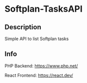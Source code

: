 # Softplan-TasksAPI

## Description
Simple API to list Softplan tasks

## Info

PHP Backend: https://www.php.net/

React Frontend: https://react.dev/
